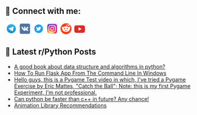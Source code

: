 ## 🔎 Connect with me:
[<img src="https://github.com/bullbesh/bullbesh/blob/main/images/Telegram.png" width="32" height="32" />](https://t.me/bullbesh)
[<img src="https://github.com/bullbesh/bullbesh/blob/main/images/VK.png" width="32" height="32" />](https://vk.com/bullbesh)
[<img src="https://github.com/bullbesh/bullbesh/blob/main/images/Twitter.png" width="32" height="32" />](https://twitter.com/bullbesh1)
[<img src="https://github.com/bullbesh/bullbesh/blob/main/images/Instagram.png" width="32" height="32" />](https://www.instagram.com/bullbesh)
[<img src="https://github.com/bullbesh/bullbesh/blob/main/images/Reddit.png" width="32" height="32" />](https://www.reddit.com/user/bullbesh)
[<img src="https://github.com/bullbesh/bullbesh/blob/main/images/YouTube.png" width="32" height="32" />](https://www.youtube.com/channel/UCtfjRs6uzgq5mfm8S06WTcg)

## 📕 Latest r/Python Posts
<!-- BLOG-POST-LIST:START -->
- [A good book about data structure and algorithms in python?](https://www.reddit.com/r/Python/comments/wnbvp4/a_good_book_about_data_structure_and_algorithms/)
- [How To Run Flask App From The Command Line In Windows](https://www.reddit.com/r/Python/comments/wnbnag/how_to_run_flask_app_from_the_command_line_in/)
- [Hello guys, this is a Pygame Test video in which, I&#39;ve tried a Pygame Exercise by Eric Mattes, &quot;Catch the Ball&quot;; Note: this is my first Pygame Experiment, I&#39;m not professional.](https://www.reddit.com/r/Python/comments/wnbfib/hello_guys_this_is_a_pygame_test_video_in_which/)
- [Can python be faster than c++ in future? Any chance!](https://www.reddit.com/r/Python/comments/wnam6u/can_python_be_faster_than_c_in_future_any_chance/)
- [Animation Library Recommendations](https://www.reddit.com/r/Python/comments/wna14j/animation_library_recommendations/)
<!-- BLOG-POST-LIST:END -->
